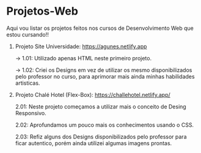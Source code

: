 # Projetos-Web
Aqui vou listar os projetos feitos nos cursos de Desenvolvimento Web que estou cursando!!

1. Projeto Site Universidade: https://agunes.netlify.app
   
    → 1.01: Utilizado apenas HTML neste primeiro projeto.

    → 1.02: Criei os Designs em vez de utilizar os mesmo disponibilizados pelo professor no curso, para aprimorar mais ainda minhas habilidades artisticas.

3. Projeto Chalé Hotel (Flex-Box): https://challehotel.netlify.app/

    2.01: Neste projeto começamos a utilizar mais o conceito de Desing Responsivo.

    2.02: Aprofundamos um pouco mais os conhecimentos usando o CSS.

    2.03: Refiz alguns dos Designs disponibilizados pelo professor para ficar autentico, porém ainda utilizei algumas imagens prontas.

